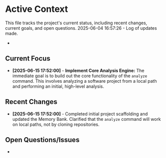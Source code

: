 # Active Context

This file tracks the project's current status, including recent changes, current goals, and open questions.
2025-06-04 16:57:26 - Log of updates made.

*

## Current Focus

*   **[2025-06-15 17:52:00]** - **Implement Core Analysis Engine:** The immediate goal is to build out the core functionality of the `analyze` command. This involves analyzing a software project from a local path and performing an initial, high-level analysis.

## Recent Changes

*   **[2025-06-15 17:52:00]** - Completed initial project scaffolding and updated the Memory Bank. Clarified that the `analyze` command will work on local paths, not by cloning repositories.

## Open Questions/Issues

*
